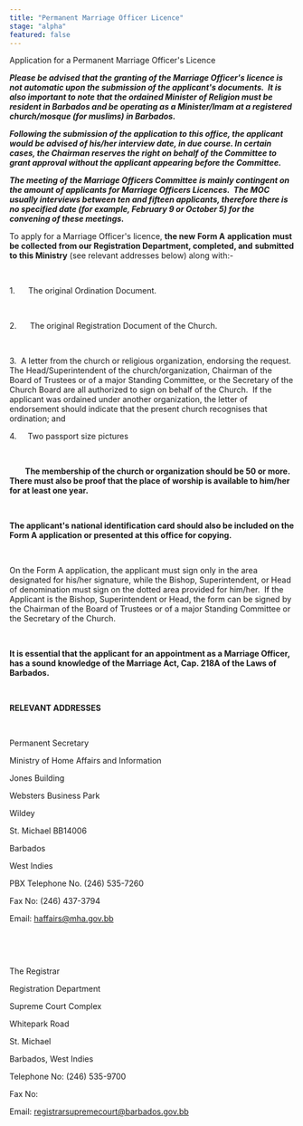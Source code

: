 ```yaml
---
title: "Permanent Marriage Officer Licence"
stage: "alpha"
featured: false
---
```


Application for a Permanent Marriage Officer's Licence

***Please be advised that the granting of
the Marriage Officer's licence is not automatic upon the submission of the applicant's
documents.  It is also important to note
that the ordained Minister of Religion must be resident in Barbados and be
operating as a Minister/Imam at a registered church/mosque (for muslims) in Barbados.***

***Following the submission of the
application to this office, the applicant would be advised of his/her interview
date, in due course. In certain cases, the Chairman reserves the right on
behalf of the Committee to grant approval without the applicant appearing
before the Committee.***

***The meeting of the Marriage Officers Committee is mainly contingent on the amount of applicants for Marriage
Officers Licences.  The MOC usually
interviews between ten and fifteen applicants, therefore there is no specified
date (for example, February 9 or October 5) for the convening of these
meetings.***

To apply for a Marriage Officer's
licence, **the new** **Form A** **application** **must be collected
from our Registration Department, completed, and** **submitted to this Ministry** (see relevant addresses below) along
with:-

  

1.      The
original Ordination Document.

 

2.      The
original Registration Document of the Church.

 

3.  A letter from the church or religious
organization, endorsing the request. The Head/Superintendent of the church/organization,
Chairman of the Board of Trustees or of a major Standing Committee, or the Secretary
of the Church Board are all authorized to sign on behalf of the Church.  If the applicant was ordained under another
organization, the letter of endorsement should indicate that the present church
recognises that ordination; and

4.     Two
passport size pictures

 

       **The
membership of the church or organization should be 50 or more.  There must also be proof that the place of
worship is available to him/her for at least one year.**

 

**The
applicant's national identification card should also be included on the Form A
application or presented at this office for copying.**

 

On the Form A application, the applicant
must sign only in the area designated for his/her signature, while the Bishop,
Superintendent, or Head of denomination must sign on the dotted area provided
for him/her.  If the Applicant is the
Bishop, Superintendent or Head, the form can be signed by the Chairman of the
Board of Trustees or of a major Standing Committee or the Secretary of the
Church.

 

**It
is essential that the applicant for an appointment as a Marriage Officer, has a
sound knowledge of the Marriage Act, Cap. 218A of the Laws of Barbados.**

 

**RELEVANT
ADDRESSES**

 

Permanent Secretary

Ministry of Home Affairs and Information

Jones Building

Websters Business Park

Wildey

St. Michael BB14006

Barbados

West Indies

PBX Telephone No. (246) 535-7260

Fax No: (246) 437-3794

Email: [haffairs@mha.gov.bb](mailto:haffairs@mha.gov.bb)

 

 

The Registrar

Registration Department

Supreme Court Complex

Whitepark Road                        

St. Michael

Barbados, West Indies

Telephone No: (246) 535-9700

Fax No:  

Email: [registrarsupremecourt@barbados.gov.bb](mailto:registrarsupremecourt@barbados.gov.bb)